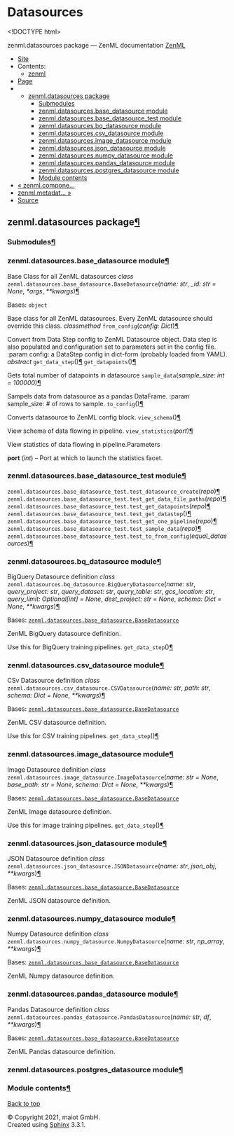 # Datasources

&lt;!DOCTYPE html&gt;

zenml.datasources package — ZenML documentation  [ZenML](https://github.com/maiot-io/zenml/tree/e2cf3eb9599a3b31a4ee646048d90127dfdbb178/docs/sphinx_docs/_build/html/index.html)

*  [Site](https://github.com/maiot-io/zenml/tree/e2cf3eb9599a3b31a4ee646048d90127dfdbb178/docs/sphinx_docs/_build/html/index.html)
  * Contents:
    * [zenml](https://github.com/maiot-io/zenml/tree/e2cf3eb9599a3b31a4ee646048d90127dfdbb178/docs/sphinx_docs/_build/html/modules.html)
*  [Page](zenml.datasources.md)
  * * [zenml.datasources package](zenml.datasources.md)
      * [Submodules](zenml.datasources.md#submodules)
      * [zenml.datasources.base\_datasource module](zenml.datasources.md#module-zenml.datasources.base_datasource)
      * [zenml.datasources.base\_datasource\_test module](zenml.datasources.md#module-zenml.datasources.base_datasource_test)
      * [zenml.datasources.bq\_datasource module](zenml.datasources.md#module-zenml.datasources.bq_datasource)
      * [zenml.datasources.csv\_datasource module](zenml.datasources.md#module-zenml.datasources.csv_datasource)
      * [zenml.datasources.image\_datasource module](zenml.datasources.md#module-zenml.datasources.image_datasource)
      * [zenml.datasources.json\_datasource module](zenml.datasources.md#module-zenml.datasources.json_datasource)
      * [zenml.datasources.numpy\_datasource module](zenml.datasources.md#module-zenml.datasources.numpy_datasource)
      * [zenml.datasources.pandas\_datasource module](zenml.datasources.md#module-zenml.datasources.pandas_datasource)
      * [zenml.datasources.postgres\_datasource module](zenml.datasources.md#zenml-datasources-postgres-datasource-module)
      * [Module contents](zenml.datasources.md#module-zenml.datasources)
* [ « zenml.compone...](zenml.components/zenml.components.transform_simple.md)
* [ zenml.metadat... »](zenml.metadata.md)
*  [Source](https://github.com/maiot-io/zenml/tree/e2cf3eb9599a3b31a4ee646048d90127dfdbb178/docs/sphinx_docs/_build/html/_sources/zenml.datasources.rst.txt)

## zenml.datasources package[¶](zenml.datasources.md#zenml-datasources-package)

### Submodules[¶](zenml.datasources.md#submodules)

### zenml.datasources.base\_datasource module[¶](zenml.datasources.md#module-zenml.datasources.base_datasource)

Base Class for all ZenML datasources _class_ `zenml.datasources.base_datasource.BaseDatasource`\(_name: str_, _\_id: str = None_, _\*args_, _\*\*kwargs_\)[¶](zenml.datasources.md#zenml.datasources.base_datasource.BaseDatasource)

Bases: `object`

Base class for all ZenML datasources. Every ZenML datasource should override this class. _classmethod_ `from_config`\(_config: Dict_\)[¶](zenml.datasources.md#zenml.datasources.base_datasource.BaseDatasource.from_config)

Convert from Data Step config to ZenML Datasource object. Data step is also populated and configuration set to parameters set in the config file. :param config: a DataStep config in dict-form \(probably loaded from YAML\). _abstract_ `get_data_step`\(\)[¶](zenml.datasources.md#zenml.datasources.base_datasource.BaseDatasource.get_data_step) `get_datapoints`\(\)[¶](zenml.datasources.md#zenml.datasources.base_datasource.BaseDatasource.get_datapoints)

Gets total number of datapoints in datasource `sample_data`\(_sample\_size: int = 100000_\)[¶](zenml.datasources.md#zenml.datasources.base_datasource.BaseDatasource.sample_data)

Sampels data from datasource as a pandas DataFrame. :param sample\_size: \# of rows to sample. `to_config`\(\)[¶](zenml.datasources.md#zenml.datasources.base_datasource.BaseDatasource.to_config)

Converts datasource to ZenML config block. `view_schema`\(\)[¶](zenml.datasources.md#zenml.datasources.base_datasource.BaseDatasource.view_schema)

View schema of data flowing in pipeline. `view_statistics`\(_port_\)[¶](zenml.datasources.md#zenml.datasources.base_datasource.BaseDatasource.view_statistics)

View statistics of data flowing in pipeline.Parameters

**port** \(_int_\) – Port at which to launch the statistics facet.

### zenml.datasources.base\_datasource\_test module[¶](zenml.datasources.md#module-zenml.datasources.base_datasource_test)

 `zenml.datasources.base_datasource_test.test_datasource_create`\(_repo_\)[¶](zenml.datasources.md#zenml.datasources.base_datasource_test.test_datasource_create) `zenml.datasources.base_datasource_test.test_get_data_file_paths`\(_repo_\)[¶](zenml.datasources.md#zenml.datasources.base_datasource_test.test_get_data_file_paths) `zenml.datasources.base_datasource_test.test_get_datapoints`\(_repo_\)[¶](zenml.datasources.md#zenml.datasources.base_datasource_test.test_get_datapoints) `zenml.datasources.base_datasource_test.test_get_datastep`\(\)[¶](zenml.datasources.md#zenml.datasources.base_datasource_test.test_get_datastep) `zenml.datasources.base_datasource_test.test_get_one_pipeline`\(_repo_\)[¶](zenml.datasources.md#zenml.datasources.base_datasource_test.test_get_one_pipeline) `zenml.datasources.base_datasource_test.test_sample_data`\(_repo_\)[¶](zenml.datasources.md#zenml.datasources.base_datasource_test.test_sample_data) `zenml.datasources.base_datasource_test.test_to_from_config`\(_equal\_datasources_\)[¶](zenml.datasources.md#zenml.datasources.base_datasource_test.test_to_from_config)

### zenml.datasources.bq\_datasource module[¶](zenml.datasources.md#module-zenml.datasources.bq_datasource)

BigQuery Datasource definition _class_ `zenml.datasources.bq_datasource.BigQueryDatasource`\(_name: str_, _query\_project: str_, _query\_dataset: str_, _query\_table: str_, _gcs\_location: str_, _query\_limit: Optional\[int\] = None_, _dest\_project: str = None_, _schema: Dict = None_, _\*\*kwargs_\)[¶](zenml.datasources.md#zenml.datasources.bq_datasource.BigQueryDatasource)

Bases: [`zenml.datasources.base_datasource.BaseDatasource`](zenml.datasources.md#zenml.datasources.base_datasource.BaseDatasource)

ZenML BigQuery datasource definition.

Use this for BigQuery training pipelines. `get_data_step`\(\)[¶](zenml.datasources.md#zenml.datasources.bq_datasource.BigQueryDatasource.get_data_step)

### zenml.datasources.csv\_datasource module[¶](zenml.datasources.md#module-zenml.datasources.csv_datasource)

CSv Datasource definition _class_ `zenml.datasources.csv_datasource.CSVDatasource`\(_name: str_, _path: str_, _schema: Dict = None_, _\*\*kwargs_\)[¶](zenml.datasources.md#zenml.datasources.csv_datasource.CSVDatasource)

Bases: [`zenml.datasources.base_datasource.BaseDatasource`](zenml.datasources.md#zenml.datasources.base_datasource.BaseDatasource)

ZenML CSV datasource definition.

Use this for CSV training pipelines. `get_data_step`\(\)[¶](zenml.datasources.md#zenml.datasources.csv_datasource.CSVDatasource.get_data_step)

### zenml.datasources.image\_datasource module[¶](zenml.datasources.md#module-zenml.datasources.image_datasource)

Image Datasource definition _class_ `zenml.datasources.image_datasource.ImageDatasource`\(_name: str = None_, _base\_path: str = None_, _schema: Dict = None_, _\*\*kwargs_\)[¶](zenml.datasources.md#zenml.datasources.image_datasource.ImageDatasource)

Bases: [`zenml.datasources.base_datasource.BaseDatasource`](zenml.datasources.md#zenml.datasources.base_datasource.BaseDatasource)

ZenML Image datasource definition.

Use this for image training pipelines. `get_data_step`\(\)[¶](zenml.datasources.md#zenml.datasources.image_datasource.ImageDatasource.get_data_step)

### zenml.datasources.json\_datasource module[¶](zenml.datasources.md#module-zenml.datasources.json_datasource)

JSON Datasource definition _class_ `zenml.datasources.json_datasource.JSONDatasource`\(_name: str_, _json\_obj_, _\*\*kwargs_\)[¶](zenml.datasources.md#zenml.datasources.json_datasource.JSONDatasource)

Bases: [`zenml.datasources.base_datasource.BaseDatasource`](zenml.datasources.md#zenml.datasources.base_datasource.BaseDatasource)

ZenML JSON datasource definition.

### zenml.datasources.numpy\_datasource module[¶](zenml.datasources.md#module-zenml.datasources.numpy_datasource)

Numpy Datasource definition _class_ `zenml.datasources.numpy_datasource.NumpyDatasource`\(_name: str_, _np\_array_, _\*\*kwargs_\)[¶](zenml.datasources.md#zenml.datasources.numpy_datasource.NumpyDatasource)

Bases: [`zenml.datasources.base_datasource.BaseDatasource`](zenml.datasources.md#zenml.datasources.base_datasource.BaseDatasource)

ZenML Numpy datasource definition.

### zenml.datasources.pandas\_datasource module[¶](zenml.datasources.md#module-zenml.datasources.pandas_datasource)

Pandas Datasource definition _class_ `zenml.datasources.pandas_datasource.PandasDatasource`\(_name: str_, _df_, _\*\*kwargs_\)[¶](zenml.datasources.md#zenml.datasources.pandas_datasource.PandasDatasource)

Bases: [`zenml.datasources.base_datasource.BaseDatasource`](zenml.datasources.md#zenml.datasources.base_datasource.BaseDatasource)

ZenML Pandas datasource definition.

### zenml.datasources.postgres\_datasource module[¶](zenml.datasources.md#zenml-datasources-postgres-datasource-module)

### Module contents[¶](zenml.datasources.md#module-zenml.datasources)

 [Back to top](zenml.datasources.md)

 © Copyright 2021, maiot GmbH.  
 Created using [Sphinx](http://sphinx-doc.org/) 3.3.1.  


